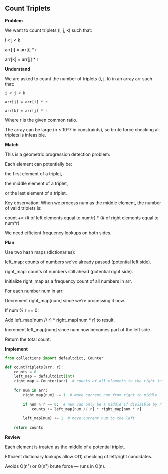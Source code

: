 ## Count Triplets
**Problem**

We want to count triplets (i, j, k) such that:

i < j < k

arr[j] = arr[i] * r

arr[k] = arr[j] * r

**Understand**

We are asked to count the number of triplets (i, j, k) in an array arr such that:

`i < j < k`

`arr[j] = arr[i] * r`

`arr[k] = arr[j] * r`

Where r is the given common ratio.

The array can be large (n ≤ 10^7 in constraints), so brute force checking all triplets is infeasible.

**Match**

This is a geometric progression detection problem:

Each element can potentially be:

the first element of a triplet,

the middle element of a triplet,

or the last element of a triplet.

Key observation:
When we process num as the middle element, the number of valid triplets is:

count += (# of left elements equal to num/r) * (# of right elements equal to num*r)


We need efficient frequency lookups on both sides.

**Plan**

Use two hash maps (dictionaries):

left_map: counts of numbers we’ve already passed (potential left side).

right_map: counts of numbers still ahead (potential right side).

Initialize right_map as a frequency count of all numbers in arr.

For each number num in arr:

Decrement right_map[num] since we’re processing it now.

If num % r == 0:

Add left_map[num // r] * right_map[num * r] to result.

Increment left_map[num] since num now becomes part of the left side.

Return the total count.

**Implement**
```py
from collections import defaultdict, Counter

def countTriplets(arr, r):
    counts = 0
    left_map = defaultdict(int)
    right_map = Counter(arr)  # counts of all elements to the right initially
    
    for num in arr:
        right_map[num] -= 1  # move current num from right to middle
        
        if num % r == 0:  # num can only be a middle if divisible by r
            counts += left_map[num // r] * right_map[num * r]
        
        left_map[num] += 1  # move current num to the left
    
    return counts
```

**Review**

Each element is treated as the middle of a potential triplet.

Efficient dictionary lookups allow O(1) checking of left/right candidates.

Avoids O(n³) or O(n²) brute force — runs in O(n).